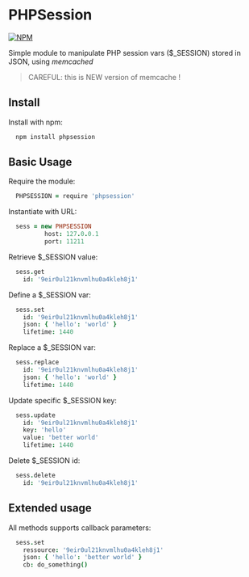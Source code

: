 # PHPSession

[![NPM](https://nodei.co/npm/phpsession.png?compact=true)](https://nodei.co/npm/phpsession/)

Simple module to manipulate PHP session vars ($_SESSION) stored in JSON, using *memcached*  
>CAREFUL: this is NEW version of memcache !

## Install

Install with npm:
  ```sh
    npm install phpsession
  ```
  
## Basic Usage

Require the module:
  ```coffeescript
    PHPSESSION = require 'phpsession'
  ```

Instantiate with URL:
  ```coffeescript
    sess = new PHPSESSION
            host: 127.0.0.1
            port: 11211
  ```


Retrieve $_SESSION value:
  ```coffeescript
    sess.get
      id: '9eir0ul21knvmlhu0a4kleh8j1'
  ```

Define a $_SESSION var:
  ```coffeescript
    sess.set
      id: '9eir0ul21knvmlhu0a4kleh8j1'
      json: { 'hello': 'world' }
      lifetime: 1440
  ```

Replace a $_SESSION var:
  ```coffeescript
    sess.replace
      id: '9eir0ul21knvmlhu0a4kleh8j1'
      json: { 'hello': 'world' }
      lifetime: 1440
  ```

Update specific $_SESSION key:
  ```coffeescript
    sess.update
      id: '9eir0ul21knvmlhu0a4kleh8j1'
      key: 'hello'
      value: 'better world'
      lifetime: 1440
  ```

Delete $_SESSION id:
  ```coffeescript
    sess.delete
      id: '9eir0ul21knvmlhu0a4kleh8j1'
  ```


## Extended usage

All methods supports callback parameters:
  ```coffeescript
    sess.set
      ressource: '9eir0ul21knvmlhu0a4kleh8j1'
      json: { 'hello': 'better world' }
      cb: do_something()
  ```